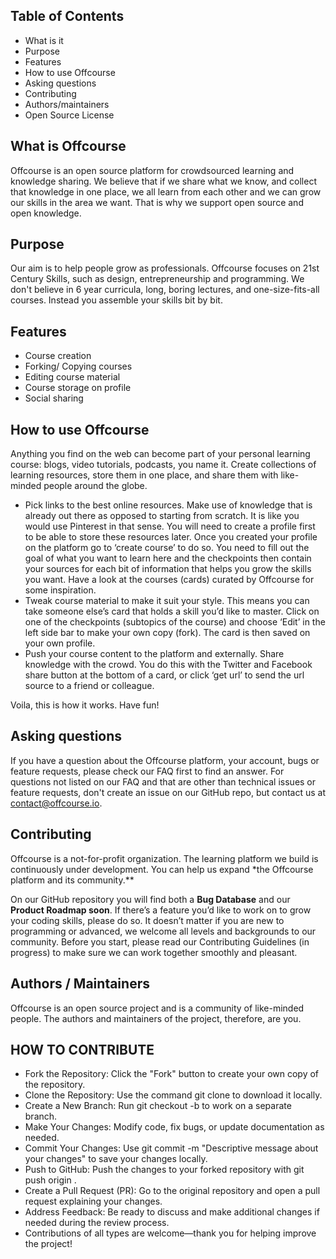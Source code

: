 ## Table of Contents

- What is it
- Purpose
- Features
- How to use Offcourse
- Asking questions
- Contributing
- Authors/maintainers
- Open Source License

## What is Offcourse

Offcourse is an open source platform for crowdsourced learning and knowledge sharing. We believe that if we share what we know, and collect that knowledge in one place, we all learn from each other and we can grow our skills in the area we want. That is why we support open source and open knowledge.

## Purpose

Our aim is to help people grow as professionals. Offcourse focuses on 21st Century Skills, such as design, entrepreneurship and programming. We don't believe in 6 year curricula, long, boring lectures, and one-size-fits-all courses. Instead you assemble your skills bit by bit.

## Features

- Course creation
- Forking/ Copying courses
- Editing course material
- Course storage on profile
- Social sharing

## How to use Offcourse

Anything you find on the web can become part of your personal learning course: blogs, video tutorials, podcasts, you name it. Create collections of learning resources, store them in one place, and share them with like-minded people around the globe.

- Pick links to the best online resources. Make use of knowledge that is already out there as opposed to starting from scratch. It is like you would use Pinterest in that sense. You will need to create a profile first to be able to store these resources later. Once you created your profile on the platform go to ‘create course’ to do so. You need to fill out the goal of what you want to learn here and the checkpoints then contain your sources for each bit of information that helps you grow the skills you want. Have a look at the courses (cards) curated by Offcourse for some inspiration.
- Tweak course material to make it suit your style. This means you can take someone else’s card that holds a skill you’d like to master. Click on one of the checkpoints (subtopics of the course) and choose ‘Edit’ in the left side bar to make your own copy (fork). The card is then saved on your own profile.
- Push your course content to the platform and externally. Share knowledge with the crowd. You do this with the Twitter and Facebook share button at the bottom of a card, or click ‘get url’ to send the url source to a friend or colleague.

Voila, this is how it works. Have fun!

## Asking questions

If you have a question about the Offcourse platform, your account, bugs or feature requests, please check our FAQ first to find an answer. For questions not listed on our FAQ and that are other than technical issues or feature requests, don't create an issue on our GitHub repo, but contact us at contact@offcourse.io.

## Contributing

Offcourse is a not-for-profit organization. The learning platform we build is continuously under development. You can help us expand \*the Offcourse platform and its community.\*\*

On our GitHub repository you will find both a **Bug Database** and our **Product Roadmap soon**. If there’s a feature you’d like to work on to grow your coding skills, please do so. It doesn’t matter if you are new to programming or advanced, we welcome all levels and backgrounds to our community. Before you start, please read our Contributing Guidelines (in progress) to make sure we can work together smoothly and pleasant.

## Authors / Maintainers

Offcourse is an open source project and is a community of like-minded people. The authors and maintainers of the project, therefore, are you.

## HOW TO CONTRIBUTE 
- Fork the Repository: Click the "Fork" button to create your own copy of the repository.
- Clone the Repository: Use the command git clone <your-forked-repo-url> to download it locally.
- Create a New Branch: Run git checkout -b <branch-name> to work on a separate branch.
- Make Your Changes: Modify code, fix bugs, or update documentation as needed.
- Commit Your Changes: Use git commit -m "Descriptive message about your changes" to save your changes locally.
- Push to GitHub: Push the changes to your forked repository with git push origin <branch-name>.
- Create a Pull Request (PR): Go to the original repository and open a pull request explaining your changes.
- Address Feedback: Be ready to discuss and make additional changes if needed during the review process.
- Contributions of all types are welcome—thank you for helping improve the project!
